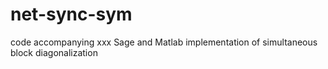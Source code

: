 # net-sync-sym
code accompanying xxx
Sage and Matlab implementation of simultaneous block diagonalization
